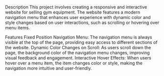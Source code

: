 Description
This project involves creating a responsive and interactive website for selling gym equipment. The website features a modern navigation menu that enhances user experience with dynamic color and style changes based on user interactions, such as scrolling or hovering over menu items.

Features
Fixed Position Navigation Menu: The navigation menu is always visible at the top of the page, providing easy access to different sections of the website.
Dynamic Color Changes on Scroll: As users scroll down the page, the background color of the navigation menu changes, improving visual feedback and engagement.
Interactive Hover Effects: When users hover over a menu item, the item changes color or style, making the navigation more intuitive and user-friendly.

